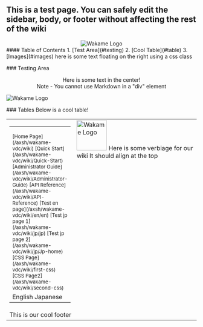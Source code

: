 ## This is a test page. You can safely edit the sidebar, body, or footer without affecting the rest of the wiki
<div align="center">
<img src="http://sphughes.github.io/wakame-vdc/img/wakame-logo-105.png" alt="Wakame Logo" />
</div>
#### Table of Contents
1. [Test Area](#testing)
2. [Cool Table](#table)
3. [Images](#images)
<span class="float-right">here is some text floating on the right using a css class</span>  
<p>

<a name="testing" />
### Testing Area

<div align="center">
Here is some text in the center! <br />
Note - You cannot use Markdown in a "div" element
</div>

![Wakame Logo](http://sphughes.github.io/wakame-vdc/img/wakame-logo-140.png)

<a name="table" />
### Tables
Below is a cool table!


<span><table border="0" cellpadding="0" width="100%" height="100%"><tr><td width="150px"><table border="0" cellpadding="0" width="100%"><tr><td width="180px">
<!-- START OF MENU-->
<font size=2>
[Home Page](/axsh/wakame-vdc/wiki)  
[Quick Start](/axsh/wakame-vdc/wiki/Quick-Start)  
[Administrator Guide](/axsh/wakame-vdc/wiki/Administrator-Guide)  
[API Reference](/axsh/wakame-vdc/wiki/API-Reference)  
[Test en page](/axsh/wakame-vdc/wiki/en/en)  
[Test jp page 1](/axsh/wakame-vdc/wiki/jp/jp)  
[Test jp page 2](/axsh/wakame-vdc/wiki/jp/Jp-home)  
[CSS Page](/axsh/wakame-vdc/wiki/first-css)  
[CSS Page2](/axsh/wakame-vdc/wiki/second-css)  
</font>
<!-- END OF MENU--> 
</td></tr><tr><td>
<!-- START OF LANGUAGES--> 
English  
Japanese
<!-- START OF LANGUAGES-->
</td></tr></table></td><td valign="top">
<!-- START OF CONTENT-->
<span class="float-right"><img src="/axsh/wakame-vdc/wiki/images/wakame-logo.png" alt="Wakame Logo" width="80" height="80" /></span>   
Here is some verbiage for our wiki  
It should align at the top  
<!-- END OF CONTENT -->
</td></tr><tr><td colspan="2">
<!-- START OF FOOTER--> 
This is our cool footer
<!-- END OF FOOTER--> 
</td></tr></table></span>
<div align="center">

<a name="images" />
## Images
wakame-logo-18px
![Wakame Logo 18px](http://sphughes.github.io/wakame-vdc/img/wakame-logo-18.png) 
wakame-logo-35px  
![Wakame Logo 35px](http://sphughes.github.io/wakame-vdc/img/wakame-logo-35.png)  
wakame-logo-70px  
![Wakame Logo 70px](http://sphughes.github.io/wakame-vdc/img/wakame-logo-70.png)
wakame-logo-105px    
![Wakame Logo 105px](http://sphughes.github.io/wakame-vdc/img/wakame-logo-105.png)  
wakame-logo-140px  
![Wakame Logo 140px](http://sphughes.github.io/wakame-vdc/img/wakame-logo-140.png)  
wakame-logo-210px  
![Wakame Logo 210px](http://sphughes.github.io/wakame-vdc/img/wakame-logo-210.png)  
wakame-logo-420px  
![Wakame Logo 420px](http://sphughes.github.io/wakame-vdc/img/wakame-logo.png)